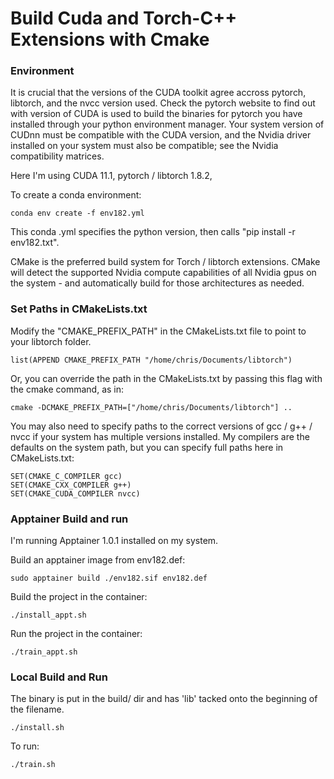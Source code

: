 # Build Cuda and Torch-C++ Extensions with Cmake


###
### Environment

It is crucial that the versions of the CUDA toolkit agree accross pytorch, libtorch, and the nvcc version used. Check the pytorch website to find out with version of CUDA is used to build the binaries for pytorch you have installed through your python environment manager. Your system version of CUDnn must be compatible with the CUDA version, and the Nvidia driver installed on your system must also be compatible; see the Nvidia compatibility matrices.

Here I'm using CUDA 11.1, pytorch / libtorch 1.8.2, 

To create a conda environment:

    conda env create -f env182.yml

This conda .yml specifies the python version, then calls "pip install -r env182.txt".

CMake is the preferred build system for Torch / libtorch extensions. CMake will detect the supported Nvidia compute capabilities of all Nvidia gpus on the system - and automatically build for those architectures as needed.  


###
### Set Paths in CMakeLists.txt
Modify the "CMAKE_PREFIX_PATH" in the CMakeLists.txt file to point to your libtorch folder.

    list(APPEND CMAKE_PREFIX_PATH "/home/chris/Documents/libtorch")

Or, you can override the path in the CMakeLists.txt by passing this flag with the cmake command, as in:

    cmake -DCMAKE_PREFIX_PATH=["/home/chris/Documents/libtorch"] ..

You may also need to specify paths to the correct versions of gcc / g++ / nvcc if your system has multiple versions installed. My compilers are the defaults on the system path, but you can specify full paths here in CMakeLists.txt:

    SET(CMAKE_C_COMPILER gcc)
    SET(CMAKE_CXX_COMPILER g++)
    SET(CMAKE_CUDA_COMPILER nvcc)


###
### Apptainer Build and run

I'm running Apptainer 1.0.1 installed on my system.

Build an apptainer image from env182.def:

    sudo apptainer build ./env182.sif env182.def

Build the project in the container:

    ./install_appt.sh

Run the project in the container: 

    ./train_appt.sh

    
###
### Local Build and Run
    
The binary is put in the build/ dir and has 'lib' tacked onto the beginning of the filename.

    ./install.sh

To run:

    ./train.sh







